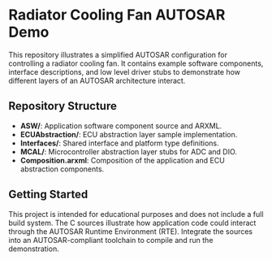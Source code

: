 # Radiator Cooling Fan AUTOSAR Demo

This repository illustrates a simplified AUTOSAR configuration for controlling a radiator cooling fan. It contains example software components, interface descriptions, and low level driver stubs to demonstrate how different layers of an AUTOSAR architecture interact.

## Repository Structure
- **ASW/**: Application software component source and ARXML.
- **ECUAbstraction/**: ECU abstraction layer sample implementation.
- **Interfaces/**: Shared interface and platform type definitions.
- **MCAL/**: Microcontroller abstraction layer stubs for ADC and DIO.
- **Composition.arxml**: Composition of the application and ECU abstraction components.

## Getting Started
This project is intended for educational purposes and does not include a full build system. The C sources illustrate how application code could interact through the AUTOSAR Runtime Environment (RTE). Integrate the sources into an AUTOSAR-compliant toolchain to compile and run the demonstration.

